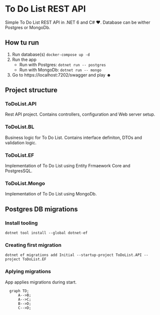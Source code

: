 # To Do List REST API
Simple To Do List REST API in .NET 6 and C# ♥. Database can be wither Postgres or MongoDb.

## How tu run
1. Run database(s)
`docker-compose up -d`
2. Run the app
    - Run with Postgres: `dotnet run -- postgres`
    - Run with MongoDb: `dotnet run -- mongo`
3. Go to https://localhost:7202/swagger and play ☻

## Project structure
### ToDoList.API
Rest API project. Contains controllers, configuration and Web server setup.

### ToDoList.BL
Business logic for To Do List. Contains interface definiton, DTOs and validation logic.

### ToDoList.EF
Implementation of To Do List using Entity Frmaework Core and PostgresSQL.

### ToDoList.Mongo
Implementation of To Do List using MongoDb.

## Postgres DB migrations
### Install tooling
`dotnet tool install --global dotnet-ef`
### Creating first migration
`dotnet ef migrations add Initial --startup-project ToDoList.API --project ToDoList.EF`

### Aplying migrations
App applies migrations during start.

```mermaid
  graph TD;
      A-->B;
      A-->C;
      B-->D;
      C-->D;
```
